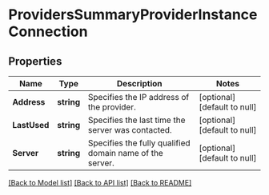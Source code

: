 # ProvidersSummaryProviderInstanceConnection

## Properties
Name | Type | Description | Notes
------------ | ------------- | ------------- | -------------
**Address** | **string** | Specifies the IP address of the provider. | [optional] [default to null]
**LastUsed** | **string** | Specifies the last time the server was contacted. | [optional] [default to null]
**Server** | **string** | Specifies the fully qualified domain name of the server. | [optional] [default to null]

[[Back to Model list]](../README.md#documentation-for-models) [[Back to API list]](../README.md#documentation-for-api-endpoints) [[Back to README]](../README.md)


